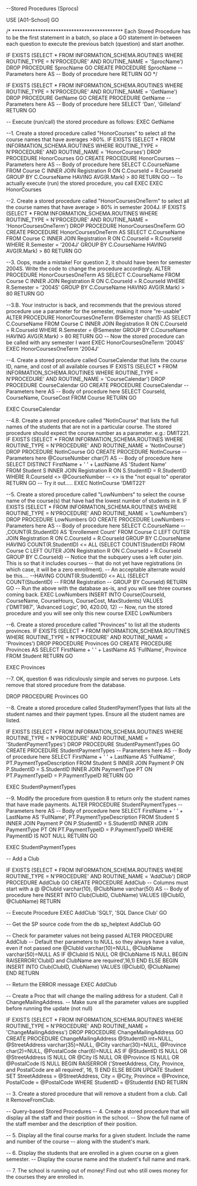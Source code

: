 --Stored Procedures (Sprocs)

USE [A01-School]
GO

/* *******************************************
  Each Stored Procedure has to be the first statement in a batch,
    so place a GO statement in-between each question to execute 
    the previous batch (question) and start another.

IF EXISTS (SELECT * FROM INFORMATION_SCHEMA.ROUTINES WHERE ROUTINE_TYPE = N'PROCEDURE' AND ROUTINE_NAME = 'SprocName')
    DROP PROCEDURE SprocName
GO
CREATE PROCEDURE SprocName
    -- Parameters here
AS
    -- Body of procedure here
RETURN
GO
*/


IF EXISTS (SELECT * FROM INFORMATION_SCHEMA.ROUTINES WHERE ROUTINE_TYPE = N'PROCEDURE' AND ROUTINE_NAME = 'GetName')
    DROP PROCEDURE GetName
GO
CREATE PROCEDURE GetName
    -- Parameters here
AS
    -- Body of procedure here
    SELECT  'Dan', 'Gilleland'
RETURN
GO

-- Execute (run/call) the stored procedure as follows:
EXEC GetName



--1.	Create a stored procedure called "HonorCourses" to select all the course names that have averages >80%.
IF EXISTS (SELECT * FROM INFORMATION_SCHEMA.ROUTINES WHERE ROUTINE_TYPE = N'PROCEDURE' AND ROUTINE_NAME = 'HonorCourses')
    DROP PROCEDURE HonorCourses
GO
CREATE PROCEDURE HonorCourses
    -- Parameters here
AS
    -- Body of procedure here
    SELECT C.CourseName
    FROM   Course C
        INNER JOIN Registration R ON C.CourseId = R.CourseId
    GROUP BY C.CourseName
    HAVING AVG(R.Mark) > 80
RETURN
GO
-- To actually execute (run) the stored procedure, you call EXEC
EXEC HonorCourses


--2.	Create a stored procedure called "HonorCoursesOneTerm" to select all the course names that have average > 80% in semester 2004J.
IF EXISTS (SELECT * FROM INFORMATION_SCHEMA.ROUTINES WHERE ROUTINE_TYPE = N'PROCEDURE' AND ROUTINE_NAME = 'HonorCoursesOneTerm')
    DROP PROCEDURE HonorCoursesOneTerm
GO
CREATE PROCEDURE HonorCoursesOneTerm
AS
    SELECT C.CourseName
    FROM   Course C
        INNER JOIN Registration R ON C.CourseId = R.CourseId
    WHERE  R.Semester = '2004J'
    GROUP BY C.CourseName
    HAVING AVG(R.Mark) > 80
RETURN
GO

--3.	Oops, made a mistake! For question 2, it should have been for semester 2004S. Write the code to change the procedure accordingly. 
ALTER PROCEDURE HonorCoursesOneTerm
AS
    SELECT C.CourseName
    FROM   Course C
        INNER JOIN Registration R ON C.CourseId = R.CourseId
    WHERE  R.Semester = '2004S'
    GROUP BY C.CourseName
    HAVING AVG(R.Mark) > 80
RETURN
GO

--3.B. Your instructor is back, and recommends that the previous stored procedure use a parameter for the semester, making it more "re-usable"
ALTER PROCEDURE HonorCoursesOneTerm
    @Semester   char(5)
AS
    SELECT C.CourseName
    FROM   Course C
        INNER JOIN Registration R ON C.CourseId = R.CourseId
    WHERE  R.Semester = @Semester
    GROUP BY C.CourseName
    HAVING AVG(R.Mark) > 80
RETURN
GO
-- Now the stored procedure can be called with any semester I want
EXEC HonorCoursesOneTerm '2004S'
EXEC HonorCoursesOneTerm '2004J'

--4. Create a stored procedure called CourseCalendar that lists the course ID, name, and cost of all available courses
IF EXISTS (SELECT * FROM INFORMATION_SCHEMA.ROUTINES WHERE ROUTINE_TYPE = N'PROCEDURE' AND ROUTINE_NAME = 'CourseCalendar')
    DROP PROCEDURE CourseCalendar
GO
CREATE PROCEDURE CourseCalendar
    -- Parameters here
AS
    -- Body of procedure here
	SELECT	CourseId, CourseName, CourseCost
	FROM	Course
RETURN
GO

EXEC CourseCalendar

--4.B.	Create a stored procedure called "NotInCourse" that lists the full names of the students that are not in a particular course. The stored procedure should expect the course number as a parameter. e.g.: DMIT221.
IF EXISTS (SELECT * FROM INFORMATION_SCHEMA.ROUTINES WHERE ROUTINE_TYPE = N'PROCEDURE' AND ROUTINE_NAME = 'NotInCourse')
    DROP PROCEDURE NotInCourse
GO
CREATE PROCEDURE NotInCourse
    -- Parameters here
    @CourseNumber   char(7)
AS
    -- Body of procedure here
    SELECT  DISTINCT FirstName + ' ' + LastName AS 'Student Name'        
    FROM    Student S
        INNER JOIN Registration R ON S.StudentID = R.StudentID
    WHERE   R.CourseId <> @CourseNumber -- <> is the "not equal to" operator
RETURN
GO
-- Try it out.....
EXEC NotInCourse 'DMIT221'


--5.	Create a stored procedure called "LowNumbers" to select the course name of the course(s) that have had the lowest number of students in it.
IF EXISTS (SELECT * FROM INFORMATION_SCHEMA.ROUTINES WHERE ROUTINE_TYPE = N'PROCEDURE' AND ROUTINE_NAME = 'LowNumbers')
    DROP PROCEDURE LowNumbers
GO
CREATE PROCEDURE LowNumbers
    -- Parameters here
AS
    -- Body of procedure here
    SELECT  C.CourseName
--           ,COUNT(R.StudentID) AS 'Enrollement Count'
    FROM    Course C
        LEFT OUTER JOIN Registration R ON C.CourseId = R.CourseId
    GROUP BY C.CourseName
    HAVING COUNT(R.StudentID) <= ALL (SELECT COUNT(StudentID)
                                      FROM   Course C
                                          LEFT OUTER JOIN Registration R
                                              ON C.CourseId = R.CourseId
                                      GROUP BY C.CourseId)
    -- Notice that the subquery uses a left outer join. This is so that it includes courses
    -- that do not yet have registrations (in which case, it will be a zero enrollment).
    -- An acceptable alternate would be this....
    --HAVING COUNT(R.StudentID) <= ALL (SELECT COUNT(StudentID)
    --                                  FROM   Registration
    --                                  GROUP BY CourseId)
RETURN
GO
-- Run the above with the database as-is, and you will see three courses coming back.
EXEC LowNumbers
INSERT INTO Course(CourseId, CourseName, CourseHours, CourseCost, MaxStudents)
VALUES ('DMIT987', 'Advanced Logic', 90, 420.00, 12)
-- Now, run the stored procedure and you will see only this new course
EXEC LowNumbers

--6.	Create a stored procedure called "Provinces" to list all the students provinces.
IF EXISTS (SELECT * FROM INFORMATION_SCHEMA.ROUTINES WHERE ROUTINE_TYPE = N'PROCEDURE' AND ROUTINE_NAME = 'Provinces')
    DROP PROCEDURE Provinces
GO
CREATE PROCEDURE Provinces
AS
SELECT	FirstName + ' ' + LastName AS 'FullName', Province
FROM	Student
RETURN
GO

EXEC Provinces

--7.	OK, question 6 was ridiculously simple and serves no purpose. Lets remove that stored procedure from the database.

DROP PROCEDURE Provinces
GO

--8.	Create a stored procedure called StudentPaymentTypes that lists all the student names and their payment types. Ensure all the student names are listed.

IF EXISTS (SELECT * FROM INFORMATION_SCHEMA.ROUTINES WHERE ROUTINE_TYPE = N'PROCEDURE' AND ROUTINE_NAME = 'StudentPaymentTypes')
    DROP PROCEDURE StudentPaymentTypes
GO
CREATE PROCEDURE StudentPaymentTypes
    -- Parameters here
AS
    -- Body of procedure here
	SELECT	FirstName + ' ' + LastName AS 'FullName', PT.PaymentTypeDescription
	FROM	Student S
		INNER JOIN Payment P
			ON P.StudentID = S.StudentID
		INNER JOIN PaymentType PT
			ON PT.PaymentTypeID = P.PaymentTypeID
RETURN
GO

EXEC StudentPaymentTypes

--9.	Modify the procedure from question 8 to return only the student names that have made payments.
ALTER PROCEDURE StudentPaymentTypes
    -- Parameters here
AS
    -- Body of procedure here
	SELECT	FirstName + ' ' + LastName AS 'FullName', PT.PaymentTypeDescription
	FROM	Student S
		INNER JOIN Payment P
			ON P.StudentID = S.StudentID
		INNER JOIN PaymentType PT
			ON PT.PaymentTypeID = P.PaymentTypeID
	WHERE	PaymentID IS NOT NULL
RETURN
GO

EXEC StudentPaymentTypes

-- Add a Club

IF EXISTS (SELECT * FROM INFORMATION_SCHEMA.ROUTINES WHERE ROUTINE_TYPE = N'PROCEDURE' AND ROUTINE_NAME = 'AddClub')
    DROP PROCEDURE AddClub
GO
CREATE PROCEDURE AddClub
	-- Columns must start with a @
    @ClubId		varchar(10),
	@ClubName	varchar(50)
AS
    -- Body of procedure here
	INSERT INTO	Club(ClubID, ClubName)
	VALUES	(@ClubID, @ClubName)
RETURN

-- Execute Procedure
EXEC	AddClub 'SQL1', 'SQL Dance Club'
GO

-- Get the SP source code from the db
sp_helptext AddClub
GO

-- Check for parameter values not being passed
ALTER PROCEDURE AddClub
--	Default ther parameters to NULL so they always have a value, even if not passed one
    @ClubId		varchar(10)=NULL,
	@ClubName	varchar(50)=NULL
AS
	IF @ClubId IS NULL OR @ClubName IS NULL
		BEGIN
		RAISERROR('ClubID and ClubName are required',16,1)
		END
	ELSE
		BEGIN
		INSERT INTO	Club(ClubID, ClubName)
		VALUES	(@ClubID, @ClubName)
	END
RETURN

-- Return the ERROR message
EXEC	AddClub

-- Create a Proc that will change the mailing address for a student. Call it ChangeMailingAddress.
-- Make sure all the parameter values are supplied before running the update (not null)

IF EXISTS (SELECT * FROM INFORMATION_SCHEMA.ROUTINES WHERE ROUTINE_TYPE = N'PROCEDURE' AND ROUTINE_NAME = 'ChangeMailingAddress')
    DROP PROCEDURE ChangeMailingAddress
GO
CREATE PROCEDURE ChangeMailingAddress
	@StudentID		int=NULL,
	@StreetAddress	varchar(35)=NULL,
	@City			varchar(30)=NULL,
	@Province		char(2)=NULL,
	@PostalCode		char(6)=NULL
AS
    IF @StudentID IS NULL OR @StreetAddress IS NULL OR @City IS NULL OR @Province IS NULL OR @PostalCode IS NULL
		BEGIN
		RAISERROR ('StreetAddress, City, Province, and PostalCode are all required', 16, 1)
		END
	ELSE
		BEGIN
		UPDATE	Student
		SET		StreetAddress = @StreetAddress,
				City = @City,
				Province = @Province, 
				PostalCode = @PostalCode
		WHERE	StudentID = @StudentId
	END
RETURN


-- 3. Create a stored procedure that will remove a student from a club. Call it RemoveFromClub.

-- Query-based Stored Procedures
-- 4. Create a stored procedure that will display all the staff and their position in the school.
--    Show the full name of the staff member and the description of their position.

-- 5. Display all the final course marks for a given student. Include the name and number of the course
--    along with the student's mark.

-- 6. Display the students that are enrolled in a given course on a given semester.
--    Display the course name and the student's full name and mark.

-- 7. The school is running out of money! Find out who still owes money for the courses they are enrolled in.